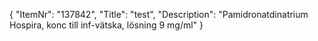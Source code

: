 {
  "ItemNr": "137842",
  "Title": "test",
  "Description": "Pamidronatdinatrium Hospira, konc till inf-vätska, lösning 9 mg/ml"
}